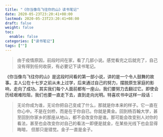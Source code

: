 ```yaml
---
title: "《你当像鸟飞往你的山》读书笔记"
date: 2020-05-23T23:20:41+08:00
lastmod: 2020-05-23T23:20:41+08:00
draft: false
weight: false
toc:
  enable: false
categories: ["读书笔记"]
tags: [""] 
---
```


> 由于疫情原因，前段时间在家，看了几部小说。感觉看完之后就完了，自己没有得到任何收获，有必要记下读书笔记。

《你当像鸟飞往你的山》是这段时间看的第一部小说，讲的是一个令人鼓舞的故事。主人公在十七岁之前从未上过学，后来通过自己的努力，摆脱原生家庭的影响，走向了成功。其实我们每个人面前都有一座山，我们要努力去翻过它。即使会历经艰难险阻，我们也要一直走下去，直到走向光明。特喜欢书中这样一段话：

> 无论你成为谁，无论你把自己变成了什么，那就是你本来的样子。它一直在你心中。不是在剑桥，而是在于你自已。你就是黄金。回到杨百翰大学，甚至回到你家乡的那座从地山，都不会改变你是谁。那可能会改变别人对你的看法，甚至也会改变你对自己的看法一即便是就金，在某些光线下也会显得晦暗， 但那只是错觉。金子一直是金子。



